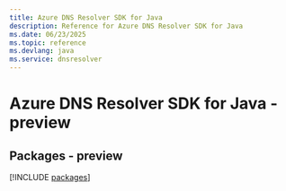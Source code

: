 ```yaml
---
title: Azure DNS Resolver SDK for Java
description: Reference for Azure DNS Resolver SDK for Java
ms.date: 06/23/2025
ms.topic: reference
ms.devlang: java
ms.service: dnsresolver
---
```

# Azure DNS Resolver SDK for Java - preview
## Packages - preview
[!INCLUDE [packages](dns-resolver-index.md)]